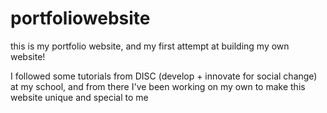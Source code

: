 # portfoliowebsite

this is my portfolio website, and my first attempt at building my own website!

I followed some tutorials from DISC (develop + innovate for social change) at my school, and from there I've been working on my own to make this website unique and special to me
